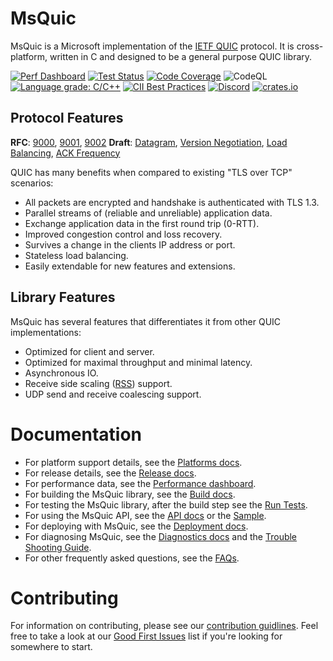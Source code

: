 MsQuic
======

MsQuic is a Microsoft implementation of the [IETF QUIC](https://datatracker.ietf.org/wg/quic/about/)
protocol. It is cross-platform, written in C and designed to be a general purpose QUIC library.

[![Perf Dashboard](https://img.shields.io/static/v1?label=Performance&message=Dashboard&color=blue)](https://microsoft.github.io/msquic/) [![Test Status](https://img.shields.io/azure-devops/tests/ms/msquic/347/main)](https://dev.azure.com/ms/msquic/_build/latest?definitionId=347&branchName=main) [![Code Coverage](https://img.shields.io/azure-devops/coverage/ms/msquic/347/main)](https://dev.azure.com/ms/msquic/_build/latest?definitionId=347&branchName=main) ![CodeQL](https://github.com/microsoft/msquic/workflows/CodeQL/badge.svg?branch=main) [![Language grade: C/C++](https://img.shields.io/lgtm/grade/cpp/g/microsoft/msquic.svg?logo=lgtm&logoWidth=18)](https://lgtm.com/projects/g/microsoft/msquic/context:cpp) [![CII Best Practices](https://bestpractices.coreinfrastructure.org/projects/4846/badge)](https://bestpractices.coreinfrastructure.org/projects/4846) [![Discord](https://img.shields.io/discord/827744285595271168?label=Discord&logo=discord&logoColor=white&color=7289DA)](https://discord.gg/YGAtCwTSsc) [![crates.io](https://img.shields.io/crates/v/msquic)](https://crates.io/crates/msquic)

## Protocol Features

**RFC**: [9000](https://datatracker.ietf.org/doc/html/rfc9000), [9001](https://datatracker.ietf.org/doc/html/rfc9001), [9002](https://datatracker.ietf.org/doc/html/rfc9002) **Draft**: [Datagram](https://tools.ietf.org/html/draft-ietf-quic-datagram), [Version Negotiation](https://tools.ietf.org/html/draft-ietf-quic-version-negotiation), [Load Balancing](https://tools.ietf.org/html/draft-ietf-quic-load-balancers), [ACK Frequency](https://tools.ietf.org/html/draft-ietf-quic-ack-frequency)

QUIC has many benefits when compared to existing "TLS over TCP" scenarios:

  * All packets are encrypted and handshake is authenticated with TLS 1.3.
  * Parallel streams of (reliable and unreliable) application data.
  * Exchange application data in the first round trip (0-RTT).
  * Improved congestion control and loss recovery.
  * Survives a change in the clients IP address or port.
  * Stateless load balancing.
  * Easily extendable for new features and extensions.

## Library Features

MsQuic has several features that differentiates it from other QUIC implementations:

  * Optimized for client and server.
  * Optimized for maximal throughput and minimal latency.
  * Asynchronous IO.
  * Receive side scaling ([RSS](https://docs.microsoft.com/en-us/windows-hardware/drivers/network/introduction-to-receive-side-scaling)) support.
  * UDP send and receive coalescing support.

# Documentation

  * For platform support details, see the [Platforms docs](./docs/Platforms.md).
  * For release details, see the [Release docs](./docs/Release.md).
  * For performance data, see the [Performance dashboard](https://aka.ms/msquicperformance).
  * For building the MsQuic library, see the [Build docs](./docs/BUILD.md).
  * For testing the MsQuic library, after the build step see the [Run Tests](./docs/TEST.md).
  * For using the MsQuic API, see the [API docs](./docs/API.md) or the [Sample](./src/tools/sample/sample.c).
  * For deploying with MsQuic, see the [Deployment docs](./docs/Deployment.md).
  * For diagnosing MsQuic, see the [Diagnostics docs](./docs/Diagnostics.md) and the [Trouble Shooting Guide](./docs/TSG.md).
  * For other frequently asked questions, see the [FAQs](./docs/FAQ.md).

# Contributing

For information on contributing, please see our [contribution guidlines](./.github/CONTRIBUTING.md). Feel free to take a look at our [Good First Issues](https://github.com/microsoft/msquic/labels/good%20first%20issue) list if you're looking for somewhere to start.
